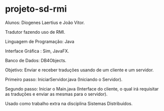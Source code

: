 # projeto-sd-rmi

Alunos: Diogenes Laertius e João Vitor.

Tradutor fazendo uso de RMI.

Linguagem de Programação: Java

Interface Gráfica : Sim, JavaFX.

Banco de Dados: DB4Objects.

Objetivo: Enviar e receber traduções usando de um cliente e um servidor.

Primeiro passo: IniciarServidor.java (Iniciando o Servidor).

Segundo passo: Iniciar o Main.java (Interface do cliente, o qual irá requisitar as traduções e enviar as mesmas para o servidor).

Usado como trabalho extra na disciplina Sistemas Distribuídos.
